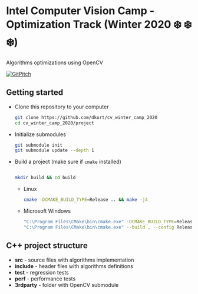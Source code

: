 # Intel Computer Vision Camp - Optimization Track (Winter 2020 :snowflake: :snowflake: :snowflake:)

Algorithms optimizations using OpenCV

[![GitPitch](https://gitpitch.com/assets/badge.svg)](https://gitpitch.com/dkurt/cv_winter_camp_2020)

## Getting started

* Clone this repository to your computer
  ```sh
  git clone https://github.com/dkurt/cv_winter_camp_2020
  cd cv_winter_camp_2020/project
  ```

* Initialize submodules
  ```sh
  git submodule init
  git submodule update --depth 1
  ```

* Build a project (make sure if `cmake` installed)
  ```sh

  mkdir build && cd build
  ```

  * Linux
    ```sh
    cmake -DCMAKE_BUILD_TYPE=Release .. && make -j4
    ```

  * Microsoft Windows
    ```sh
    "C:\Program Files\CMake\bin\cmake.exe" -DCMAKE_BUILD_TYPE=Release -G "Visual Studio 15 2017 Win64" ..
    "C:\Program Files\CMake\bin\cmake.exe" --build . --config Release -- /m:4
    ```

## C++ project structure
* **src** - source files with algorithms implementation
* **include** - header files with algorithms definitions
* **test** - regression tests
* **perf** - performance tests
* **3rdparty** - folder with OpenCV submodule
